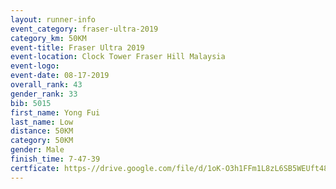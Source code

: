 ```yaml
---
layout: runner-info 
event_category: fraser-ultra-2019 
category_km: 50KM 
event-title: Fraser Ultra 2019 
event-location: Clock Tower Fraser Hill Malaysia 
event-logo: 
event-date: 08-17-2019 
overall_rank: 43
gender_rank: 33
bib: 5015
first_name: Yong Fui
last_name: Low
distance: 50KM
category: 50KM
gender: Male
finish_time: 7-47-39
certficate: https-//drive.google.com/file/d/1oK-O3h1FFm1L8zL6SB5WEUft48ge-WOk/view?usp=sharing
---
```

